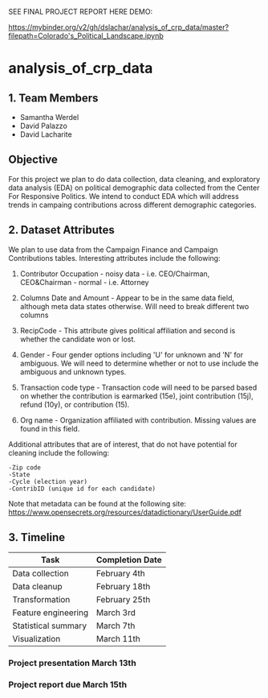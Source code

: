 SEE FINAL PROJECT REPORT HERE
DEMO:

https://mybinder.org/v2/gh/dslachar/analysis_of_crp_data/master?filepath=Colorado's_Political_Landscape.ipynb



# analysis_of_crp_data

## 1. Team Members
* Samantha Werdel
* David Palazzo
* David Lacharite

## Objective
For this project we plan to do data collection, data cleaning, and exploratory data analysis (EDA) on political demographic data collected from the Center For Responsive Politics. We intend to conduct EDA which will address trends in campaing contributions across different demographic categories.

## 2. Dataset Attributes

We plan to use data from the Campaign Finance and Campaign Contributions tables. Interesting attributes include the following:

1) Contributor Occupation - noisy data - i.e. CEO/Chairman, CEO&Chairman
                          - normal - i.e. Attorney 
                          
2) Columns Date and Amount - Appear to be in the same data field, although meta data states otherwise. Will need to break different two columns

3) RecipCode - This attribute gives political affiliation and second is whether the candidate won or lost.

4) Gender - Four gender options including 'U' for unknown and 'N' for ambiguous. We will need to determine whether or not to use include the ambiguous and unknown types.

5) Transaction code type - Transaction code will need to be parsed based on whether the contribution is earmarked (15e), joint contribution (15j), refund (10y), or contribution (15).

6) Org name - Organization affiliated with contribution. Missing values are found in this field. 

Additional attributes that are of interest, that do not have potential for cleaning include the following:

    -Zip code 
    -State
    -Cycle (election year)
    -ContribID (unique id for each candidate)
    

Note that metadata can be found at the following site:
https://www.opensecrets.org/resources/datadictionary/UserGuide.pdf

## 3. Timeline

|Task                 |Completion Date   |   
|---------------------|------------------|
|Data collection      |  February 4th    |
|Data cleanup         |  February 18th   |
|Transformation       |  February 25th   |
|Feature engineering  |  March 3rd       |
|Statistical summary  |  March 7th       |
|Visualization        |  March 11th      |

### Project presentation March 13th
### Project report due March 15th 
